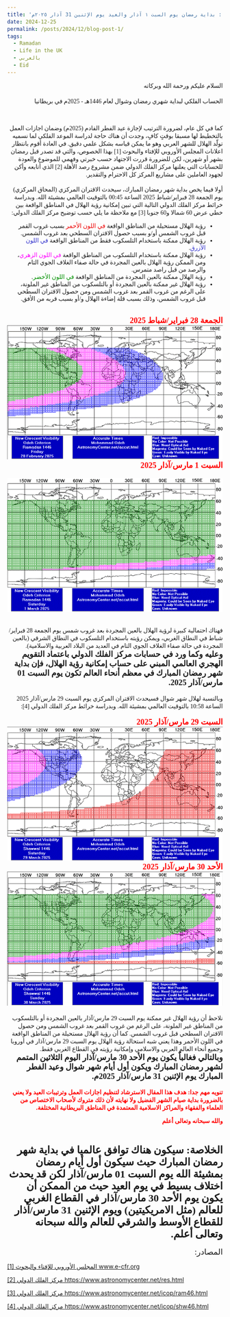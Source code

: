 ```yaml
---
title: 'فلكيا: بداية رمضان يوم السبت ١ آذار والعيد يوم الإثنين 31 آذار ٢٠٢٥م'
date: 2024-12-25
permalink: /posts/2024/12/blog-post-1/
tags:
  - Ramadan
  - Life in the UK
  - بالعربي
  - Eid
---
```

<div dir="rtl"><span style="font-family:Tahoma;">
السلام عليكم ورحمة الله وبركاته
<br><br>
الحساب الفلكي لبداية شهري رمضان وشوال لعام 1446هـ - 2025م في بريطانيا

</span></div>
<br>
<div dir="rtl"><span style="font-family:Tahoma;">
كما في كل عام، لضرورة الترتيب لإجازة عيد الفطر القادم (2025م) وضمان اجازات العمل بالتخطيط لها مسبقا بوقتٍ كافٍ، وجدت أن هناك حاجة لدراسة الموعد الفلكي لما نسميه تولّد الهلال للشهر العربي وهو ما يمكن قياسه بشكل علمي دقيق. في العادة أقوم بانتظار اعلانات المجلس الأوروبي للإفتاء والبحوث [1] بهذا الخصوص، والتي قد تصدر قبل رمضان بشهر أو شهرين، لكن للضرورة قررت الاجتهاد حسب خبرتي وفهمي للموضوع والعودة للحسابات التي يعلنها مركز الفلك الدولي ضمن مشروع رصد الأهلة [2] الذي أتابعه وأكن لجهود العاملين على مشاريع المركز كل الاحترام والتقدير.
</span></div>
<br>
<div dir="rtl"><span style="font-family:Tahoma;">
أولا فيما يخص بداية شهر رمضان المبارك، سيحدث الاقتران المركزي (المحاق المركزي) يوم الجمعة 28 فبراير/شباط 2025 الساعة 00:45 بالتوقيت العالمي بمشيئة الله. وبدراسة خرائط مركز الفلك الدولي التالية التي تبين إمكانية رؤية الهلال في المناطق الواقعة بين خطي عرض 60 شمالا و60 جنوبا [3] مع ملاحظة ما يلي حسب توضيح مركز الفلك الدولي:

<ul>
<li>رؤية الهلال مستحيلة من المناطق الواقعة <span style="color: #ee0000;">في اللون الأحمر </span>بسبب غروب القمر قبل غروب الشمس أو/و بسبب حصول الاقتران السطحي بعد غروب الشمس.</li>
<li>رؤية الهلال ممكنة باستخدام التلسكوب فقط من المناطق الواقعة <span style="color: #3333cc;">في اللون الأزرق</span>.</li>
<li>رؤية الهلال ممكنة باستخدام التلسكوب من المناطق الواقعة <span style="color: #ff00ff;">في اللون الزهري</span>، ومن الممكن رؤية الهلال بالعين المجردة في حالة صفاء الغلاف الجوي التام والرصد من قبل راصد متمرس.</li>
<li>رؤية الهلال ممكنة بالعين المجردة من المناطق الواقعة <span style="color: #009000;">في اللون الأخضر</span>.</li>
<li>رؤية الهلال غير ممكنة بالعين المجردة أو بالتلسكوب من المناطق غير الملونة، على الرغم من غروب القمر بعد غروب الشمس ومن حصول الاقتران السطحي قبل غروب الشمس، وذلك بسبب قلة إضاءة الهلال و/أو بسبب قربه من الأفق.</li>

</ul>
</span></div>
<br>
<div dir="rtl"><span style="font-family:Tahoma; font-size:14pt; font-weight: bold; color:red;">الجمعة 28 فبراير/شباط 2025</span></div>
<img src='/images/ram46_1.gif'>

<div dir="rtl"><span style="font-family:Tahoma; font-size:14pt; font-weight: bold; color:red;">السبت 1 مارس/آذار 2025

</span></div>
<img src='/images/ram46_2.gif'>

<br>

<div dir="rtl"><span style="font-family:Tahoma;">
 فهناك احتمالية كبيرة لرؤية الهلال بالعين المجردة بعد غروب شمس يوم الجمعة 28 فبراير/شباط في النطاق الغربي، ويمكن رؤيته باستخدام التلسكوب في النطاق الشرقي (بالعين المجردة  في حالة صفاء الغلاف الجوي التام في العديد من البلاد العربية والاسلامية).
</span></div>

<div dir="rtl"><span style="font-family:Tahoma; font-size:14pt; font-weight: bold;">وعليه وكما ورد في حسابات مركز الفلك الدولي باعتماد التقويم الهجري العالمي المبني على حساب إمكانية رؤية الهلال، فإن بداية شهر رمضان المبارك في معظم أنحاء العالم تكون يوم السبت 01 مارس/آذار 2025.</span></div>
<br>
<div dir="rtl"><span style="font-family:Tahoma;">
وبالنسبة لهلال شهر شوال فسيحدث الاقتران المركزي يوم السبت 29 مارس/آذار 2025 الساعة 10:58 بالتوقيت العالمي بمشيئة الله. وبدراسة خرائط مركز الفلك الدولي [4]:
</span></div>

<br>
<div dir="rtl"><span style="font-family:Tahoma; font-size:14pt; font-weight: bold; color:red;">السبت 29 مارس/آذار 2025</span></div>
<img src='/images/shw46_1.gif'>

<div dir="rtl"><span style="font-family:Tahoma; font-size:14pt; font-weight: bold; color:red;">الأحد 30 مارس/آذار 2025</span></div>
<img src='/images/shw46_2.gif'>

<br>
<br>
<div dir="rtl"><span style="font-family:Tahoma;">نلاحظ أن رؤية الهلال غير ممكنة يوم السبت 29 مارس/آذار بالعين المجردة أو بالتلسكوب من المناطق غير الملونة، على الرغم من غروب القمر بعد غروب الشمس ومن حصول الاقتران السطحي قبل غروب الشمس. كما أن رؤية الهلال مستحيلة من المناطق الواقعة في اللون الأحمر وهذا يعني شبه استحالة رؤية الهلال يوم السبت 29 مارس/آذار في أوروبا وجميع أنحاء العالم العربي والاسلامي وإمكانية رؤيته في القطاع الغربي فقط.</span></div>

<div dir="rtl"><span style="font-family:Tahoma;font-size:14pt; font-weight: bold">وبالتالي فغالباٌ يكون يوم الأحد 30 مارس/آذار اليوم الثلاثين المتمم لشهر رمضان المبارك ويكون أول أيام شهر شوال وعيد الفطر المبارك يوم الإثنين 31 مارس/آذار 2025م.
</span></div>

<br>

<div dir="rtl"><span style="font-family:Tahoma;font-weight: bold; color:red;">
تنويه مهم جدا: هدف هذا المقال الاسترشاد لتنظيم اجازات العمل وترتيبات العيد ولا يعني بالضرورة بداية صيام الشهر الفضيل ولا نهايته لأن ذلك متروك لأصحاب الاختصاص من العلماء والفقهاء والمراكز الاسلامية المعتمدة في المناطق البريطانية المختلفة.

والله سبحانه وتعالى أعلم
</span></div>
<br>

<div dir="rtl"><span style="font-family:Tahoma;font-size:18pt; font-weight: bold">الخلاصة: سيكون هناك توافق عالميا في بداية شهر رمضان المبارك حيث سيكون أول أيام رمضان بمشيئة الله يوم السبت 01 مارس/آذار لكن قد يحدث اختلاف بسيط في يوم العيد حيث من الممكن أن يكون  يوم الأحد 30 مارس/آذار في القطاع الغربي للعالم (مثل الامريكيتين) ويوم الإثنين 31 مارس/آذار للقطاع الأوسط والشرقي للعالم والله سبحانه وتعالى أعلم.
</span></div>

<br>
<div dir="rtl"><span style="font-family:Tahoma;font-size:14pt;">المصادر:</span></div>

<a href="https://www.e-cfr.org/" target="_blank">[1] المجلس الأوروبي للإفتاء والبحوث www.e-cfr.org</a>

<a href="https://www.astronomycenter.net/res.html" target="_blank">[2] مركز الفلك الدولي https://www.astronomycenter.net/res.html</a>

<a href="https://www.astronomycenter.net/icop/ram46.html" target="_blank">[3] مركز الفلك الدولي https://www.astronomycenter.net/icop/ram46.html</a>

<a href="https://www.astronomycenter.net/icop/shw46.html" target="_blank">[4] مركز الفلك الدولي https://www.astronomycenter.net/icop/shw46.html</a>